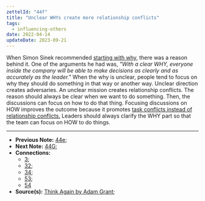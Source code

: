 ```yaml
---
zettelId: "44f"
title: "Unclear WHYs create more relationship conflicts"
tags:
  - influencing-others
date: 2022-04-14
updateDate: 2023-09-21
---
```


When Simon Sinek recommended [starting with why](https://simonsinek.com/books/start-with-why/), there was a reason behind it. One of the arguments he had was, *"With a clear WHY, everyone inside the company will be able to make decisions as clearly and as accurately as the leader."* When the why is unclear, people tend to focus on why they should do something in that way or another way. Unclear direction creates adversaries. An unclear mission creates relationship conflicts. The reason should always be clear when we want to do something. Then, the discussions can focus on how to do that thing. Focusing discussions on HOW improves the outcome because it promotes [task conflicts instead of relationship conflicts.](/relationship-vs-task-conflicts/) Leaders should always clarify the WHY part so that the team can focus on HOW to do things.

---

- **Previous Note:** [44e](/notes/44e/);
- **Next Note:** [44G](/notes/44g/);
- **Connections:**
  - [3](/notes/3/);
  - [32](/notes/32/);
  - [34](/notes/34/);
  - [53](/notes/53/);
  - [54](/notes/54/)
- **Source(s):** [Think Again by Adam Grant](/books/think-again-by-adam-grant-book-summary-review-and-notes/);
